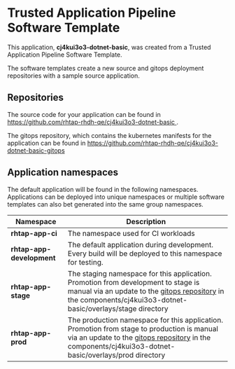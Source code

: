 # Trusted Application Pipeline Software Template

This application, **cj4kui3o3-dotnet-basic**, was created from a Trusted Application Pipeline Software Template.

The software templates create a new source and gitops deployment repositories with a sample source application. 

## Repositories

The source code for your application can be found in [https://github.com/rhtap-rhdh-qe/cj4kui3o3-dotnet-basic ](https://github.com/rhtap-rhdh-qe/cj4kui3o3-dotnet-basic ).
 
The gitops repository, which contains the kubernetes manifests for the application can be found in 
[https://github.com/rhtap-rhdh-qe/cj4kui3o3-dotnet-basic-gitops ](https://github.com/rhtap-rhdh-qe/cj4kui3o3-dotnet-basic-gitops ) 

## Application namespaces 

The default application will be found in the following namespaces. Applications can be deployed into unique namespaces or multiple software templates can also bet generated into the same group namespaces.  

|  Namespace   |  Description   |  
| -------- | -------- |
| **rhtap-app-ci** | The namespace used for CI workloads |
| **rhtap-app-development** | The default application during development. Every build will be deployed to this namespace for testing. |
| **rhtap-app-stage** | The staging namespace for this application. Promotion from development to stage is manual via an update to the [gitops repository](https://github.com/rhtap-rhdh-qe/cj4kui3o3-dotnet-basic-gitops ) in the components/cj4kui3o3-dotnet-basic/overlays/stage directory |
| **rhtap-app-prod** | The production namespace for this application. Promotion from stage to production is manual via an update to the [gitops repository](https://github.com/rhtap-rhdh-qe/cj4kui3o3-dotnet-basic-gitops ) in the components/cj4kui3o3-dotnet-basic/overlays/prod directory |